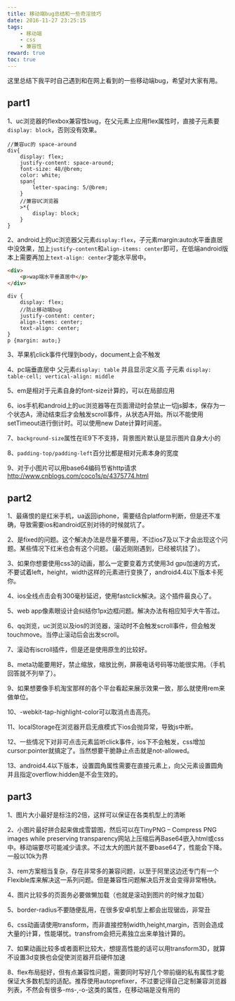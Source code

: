 ```yaml
---
title: 移动端bug总结和一些奇淫技巧
date: 2016-11-27 23:25:15
tags:
    - 移动端
    - css
    - 兼容性
reward: true
toc: true
---
```


这里总结下我平时自己遇到和在网上看到的一些移动端bug，希望对大家有用。

## part1
1、uc浏览器的flexbox兼容性bug，在父元素上应用flex属性时，直接子元素要`display: block`，否则没有效果。
``` less
//兼容uc的 space-around
div{
    display: flex;
    justify-content: space-around;
    font-size: 48/@brem;
    color: white;
    span{
        letter-spacing: 5/@brem;
    }
    //兼容UC浏览器
    >*{
        display: block;
    }
}
```

<!-- more -->

2、android上的uc浏览器父元素`display:flex`，子元素margin:auto水平垂直居中没效果，加上`justify-content`和`align-items: center`即可，在低端android版本上需要再加上`text-align: center`才能水平居中。

``` html
<div>
    <p>wap端水平垂直居中</p>
</div>
```

``` less
div {
    display: flex; 
    //防止移动端bug
    justify-content: center;
    align-items: center;
    text-align: center;
}
p {margin: auto;}
```

3、苹果机click事件代理到body，document上会不触发 

4、pc端垂直居中
父元素`display: table` 并且显示定义高
子元素 `display: table-cell; vertical-align: middle`

5、em是相对于元素自身的font-size计算的，可以在局部应用

6、ios手机和android上的uc浏览器等在页面滑动时会禁止一切js脚本，保存为一个状态A，滑动结束后才会触发scroll事件，从状态A开始。所以不能使用setTimeout进行倒计时。可以使用new Date计算时间差。

7、`background-size`属性在IE9下不支持，背景图片默认是显示图片自身大小的

8、`padding-top/padding-left`百分比都是相对元素本身的宽度

9、对于小图片可以用base64编码节省http请求
http://www.cnblogs.com/coco1s/p/4375774.html

## part2
1、最痛恨的是红米手机，ua返回iphone，需要结合platform判断，但是还不准确，导致需要ios和android区别对待的时候就坑了。

2、是fixed的问题。这个解决办法是尽量不要用，不过ios7及以下才会出现这个问题。某些情况下红米也会有这个问题。（最近刚刚遇到，已经被坑挂了）。

3、如果你想要使用css3的动画，那么一定要变着方式使用3d gpu加速的方式，不要试着left，height，width这样的元素进行变换了，android4.4以下版本卡死你。

4、ios全线点击会有300毫秒延迟，使用fastclick解决。这个插件最良心了。

5、web app像素眼设计会纠结你1px边框问题。解决办法有相应知乎大牛答过。

6、qq浏览，uc浏览以及ios的浏览器，滚动时不会触发scroll事件，但会触发touchmove。当停止滚动后会出发scroll。

7、滚动有iscroll插件，但是还是使用原生的比较好。

8、meta功能要用好，禁止缩放，缩放比例，屏蔽电话号码等功能很实用。（手机回答就不列举了）。

9、如果想要像手机淘宝那样的各个平台看起来展示效果一致，那么就使用rem来做单位。

10、-webkit-tap-highlight-color可以取消点击高亮。

11、localStorage在浏览器开启无痕模式下ios会抛异常，导致js中断。

12、一些情况下对非可点击元素监听click事件，ios下不会触发，css增加cursor:pointer就搞定了。当然想要干脆静止点击就是not-allowed。

13、android4.4以下版本，设置圆角属性需要在直接元素上，向父元素设置圆角并且指定overflow:hidden是不会生效的。

## part3
1、图片大小最好是标注的2倍，这样可以保证在各类机型上的清晰

2、小图片最好拼合起来做成雪碧图，然后可以在TinyPNG – Compress PNG images while preserving transparency网站上压缩后再Base64嵌入html或css中。移动端要尽可能减少请求。不过太大的图片就不要base64了，性能会下降。一般以10k为界

3、rem方案相当复杂，存在非常多的兼容问题，以至于阿里这边还专门有一个Flexible库来解决这一系列问题。但是兼容性问题解决后开发会变得非常畅快。

4、图片比较多的页面务必要做懒加载（也就是滚动到图片的时候才加载）

5、border-radius不要随便乱用，在很多安卓机型上都会出现锯齿，非常丑

6、css动画请使用transform，而非直接控制width,height,margin，否则会造成大量的计算，性能堪忧。transfrom会把元素独立出来单独计算的。

7、如果动画比较多或者面积比较大，想提高性能的话可以用transform3D，就算不设置3d变换也会促使浏览器开启硬件加速

8、flex布局挺好，但有点兼容性问题，需要同时写好几个带前缀的私有属性才能保证大多数机型的适配。推荐使用autoprefixer，不过要记得自己定制兼容浏览器列表，不然会有很多-ms-,-o-这类的属性，在移动端是没有用的 